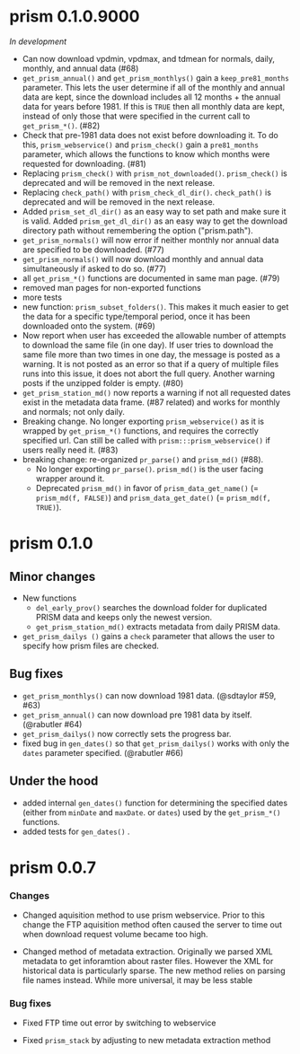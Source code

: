 # prism 0.1.0.9000

*In development*

* Can now download vpdmin, vpdmax, and tdmean for normals, daily, monthly, and annual data (#68)
* `get_prism_annual()` and `get_prism_monthlys()` gain a `keep_pre81_months` parameter. This lets the user determine if all of the monthly and annual data are kept, since the download includes all 12 months + the annual data for years before 1981. If this is `TRUE` then all monthly data are kept, instead of only those that were specified in the current call to `get_prism_*()`. (#82)
* Check that pre-1981 data does not exist before downloading it. To do this, `prism_webservice()` and `prism_check()` gain a `pre81_months` parameter, which allows the functions to know which months were requested for downloading. (#81)
* Replacing `prism_check()` with `prism_not_downloaded()`. `prism_check()` is deprecated and will be removed in the next release.
* Replacing `check_path()` with `prism_check_dl_dir()`. `check_path()` is deprecated and will be removed in the next release.
* Added `prism_set_dl_dir()` as an easy way to set path and make sure it is valid. Added `prism_get_dl_dir()` as an easy way to get the download directory path without remembering the option ("prism.path"). 
* `get_prism_normals()` will now error if neither monthly nor annual data are specified to be downloaded. (#77)
* `get_prism_normals()` will now download monthly and annual data simultaneously if asked to do so. (#77)
* all `get_prism_*()` functions are documented in same man page. (#79)
* removed man pages for non-exported functions
* more tests
* new function: `prism_subset_folders()`. This makes it much easier to get the data for a specific type/temporal period, once it has been downloaded onto the system. (#69)
* Now report when user has exceeded the allowable number of attempts to download the same file (in one day). If user tries to download the same file more than two times in one day, the message is posted as a warning. It is not posted as an error so that if a query of multiple files runs into this issue, it does not abort the full query. Another warning posts if the unzipped folder is empty. (#80)
* `get_prism_station_md()` now reports a warning if not all requested dates exist in the metadata data frame. (#87 related) and works for monthly and normals; not only daily. 
* Breaking change. No longer exporting `prism_webservice()` as it is wrapped by `get_prism_*()` functions, and requires the correctly specified url. Can still be called with `prism:::prism_webservice()` if users really need it. (#83)
* breaking change: re-organized `pr_parse()` and `prism_md()` (#88). 
  * No longer exporting `pr_parse()`. `prism_md()` is the user facing wrapper around it. 
  * Deprecated `prism_md()` in favor of `prism_data_get_name()` (= `prism_md(f, FALSE)`) and `prism_data_get_date()` (= `prism_md(f, TRUE)`). 

# prism 0.1.0

## Minor changes

* New functions
    - `del_early_prov()` searches the download folder for duplicated PRISM data and keeps only the newest version.
    - `get_prism_station_md()` extracts metadata from daily PRISM data.
* `get_prism_dailys ()` gains a `check` parameter that allows the user to specify how prism files are checked.


## Bug fixes

* `get_prism_monthlys()` can now download 1981 data. (@sdtaylor #59, #63)
* `get_prism_annual()` can now download pre 1981 data by itself. (@rabutler #64)
* `get_prism_dailys()` now correctly sets the progress bar.
* fixed bug in `gen_dates()` so that `get_prism_dailys()` works with only the `dates` parameter specified. (@rabutler #66)

## Under the hood

* added internal `gen_dates()` function for determining the specified dates (either from `minDate` and `maxDate`. or `dates`) used by the `get_prism_*()` functions.
* added tests for `gen_dates()` .

# prism 0.0.7

### Changes

* Changed aquisition method to use prism webservice.  Prior to this change the FTP aquisition method often caused the server to time out when download request volume became too high.  

* Changed method of metadata extraction.  Originally we parsed XML metadata to get inforamtion about raster files.  However the XML for historical data is particularly sparse. The new method relies on parsing file names instead. While more universal, it may be less stable

### Bug fixes

* Fixed FTP time out error by switching to webservice

* Fixed `prism_stack` by adjusting to new metadata extraction method